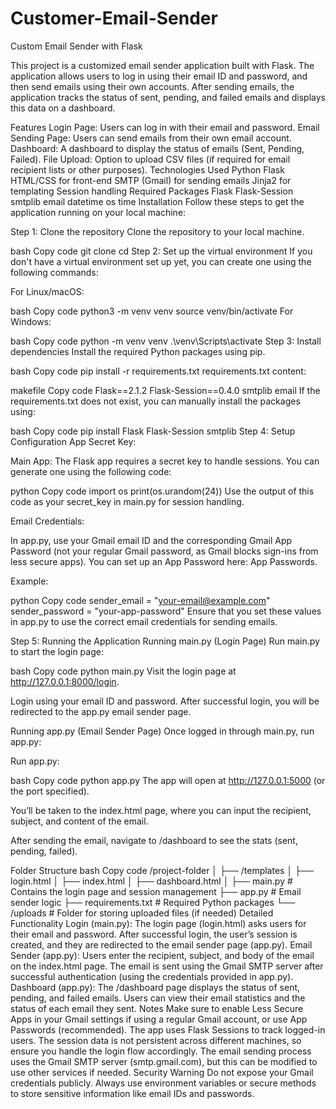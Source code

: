 # Customer-Email-Sender
Custom Email Sender with Flask

This project is a customized email sender application built with Flask. The application allows users to log in using their email ID and password, and then send emails using their own accounts. After sending emails, the application tracks the status of sent, pending, and failed emails and displays this data on a dashboard.

Features
Login Page: Users can log in with their email and password.
Email Sending Page: Users can send emails from their own email account.
Dashboard: A dashboard to display the status of emails (Sent, Pending, Failed).
File Upload: Option to upload CSV files (if required for email recipient lists or other purposes).
Technologies Used
Python
Flask
HTML/CSS for front-end
SMTP (Gmail) for sending emails
Jinja2 for templating
Session handling
Required Packages
Flask
Flask-Session
smtplib
email
datetime
os
time
Installation
Follow these steps to get the application running on your local machine:

Step 1: Clone the repository
Clone the repository to your local machine.

bash
Copy code
git clone <repository-url>
cd <repository-folder>
Step 2: Set up the virtual environment
If you don't have a virtual environment set up yet, you can create one using the following commands:

For Linux/macOS:

bash
Copy code
python3 -m venv venv
source venv/bin/activate
For Windows:

bash
Copy code
python -m venv venv
.\venv\Scripts\activate
Step 3: Install dependencies
Install the required Python packages using pip.

bash
Copy code
pip install -r requirements.txt
requirements.txt content:

makefile
Copy code
Flask==2.1.2
Flask-Session==0.4.0
smtplib
email
If the requirements.txt does not exist, you can manually install the packages using:

bash
Copy code
pip install Flask Flask-Session smtplib
Step 4: Setup Configuration
App Secret Key:

Main App: The Flask app requires a secret key to handle sessions. You can generate one using the following code:

python
Copy code
import os
print(os.urandom(24))
Use the output of this code as your secret_key in main.py for session handling.

Email Credentials:

In app.py, use your Gmail email ID and the corresponding Gmail App Password (not your regular Gmail password, as Gmail blocks sign-ins from less secure apps). You can set up an App Password here: App Passwords.

Example:

python
Copy code
sender_email = "your-email@example.com"
sender_password = "your-app-password"
Ensure that you set these values in app.py to use the correct email credentials for sending emails.

Step 5: Running the Application
Running main.py (Login Page)
Run main.py to start the login page:

bash
Copy code
python main.py
Visit the login page at http://127.0.0.1:8000/login.

Login using your email ID and password. After successful login, you will be redirected to the app.py email sender page.

Running app.py (Email Sender Page)
Once logged in through main.py, run app.py:

Run app.py:

bash
Copy code
python app.py
The app will open at http://127.0.0.1:5000 (or the port specified).

You’ll be taken to the index.html page, where you can input the recipient, subject, and content of the email.

After sending the email, navigate to /dashboard to see the stats (sent, pending, failed).

Folder Structure
bash
Copy code
/project-folder
│
├── /templates
│   ├── login.html
│   ├── index.html
│   ├── dashboard.html
│
├── main.py          # Contains the login page and session management
├── app.py           # Email sender logic
├── requirements.txt # Required Python packages
└── /uploads         # Folder for storing uploaded files (if needed)
Detailed Functionality
Login (main.py):
The login page (login.html) asks users for their email and password.
After successful login, the user’s session is created, and they are redirected to the email sender page (app.py).
Email Sender (app.py):
Users enter the recipient, subject, and body of the email on the index.html page.
The email is sent using the Gmail SMTP server after successful authentication (using the credentials provided in app.py).
Dashboard (app.py):
The /dashboard page displays the status of sent, pending, and failed emails.
Users can view their email statistics and the status of each email they sent.
Notes
Make sure to enable Less Secure Apps in your Gmail settings if using a regular Gmail account, or use App Passwords (recommended).
The app uses Flask Sessions to track logged-in users. The session data is not persistent across different machines, so ensure you handle the login flow accordingly.
The email sending process uses the Gmail SMTP server (smtp.gmail.com), but this can be modified to use other services if needed.
Security Warning
Do not expose your Gmail credentials publicly. Always use environment variables or secure methods to store sensitive information like email IDs and passwords.
